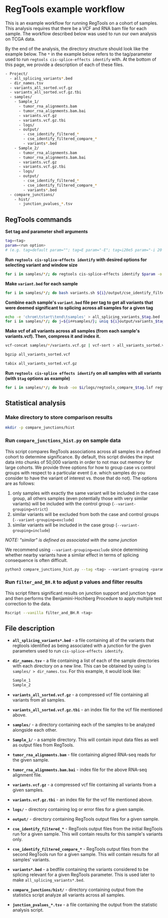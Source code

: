 # RegTools example workflow

This is an example workflow for running RegTools on a cohort of samples. This analysis requires that there be a VCF and RNA bam file for each sample. The workflow described below was used to run our own analysis on TCGA data.

By the end of the analysis, the directory structure should look like the example below. The `*` in the example below refers to the tag/parameter used to run `regtools cis-splice-effects identify` with. At the bottom of this page, we provide a description of each of these files.

```bash
- Project/
  - all_splicing_variants*.bed
  - dir_names.tsv
  - variants_all_sorted.vcf.gz
  - variants_all_sorted.vcf.gz.tbi
  - samples/
    - Sample_1/
      - tumor_rna_alignments.bam
      - tumor_rna_alignments.bam.bai
      - variants.vcf.gz
      - variants.vcf.gz.tbi
      - logs/
      - output/
        - cse_identify_filtered_*
        - cse_identify_filtered_compare_*
        - variants*.bed
    - Sample_2/
      - tumor_rna_alignments.bam
      - tumor_rna_alignments.bam.bai
      - variants.vcf.gz
      - variants.vcf.gz.tbi
      - logs/
      - output/
        - cse_identify_filtered_*
        - cse_identify_filtered_compare_*
        - variants*.bed
  - compare_junctions/
    - hist/
      - junction_pvalues_*.tsv
```

## RegTools commands

**Set tag and parameter shell arguments**

```bash
tag=<tag>
param=<run option>
# (e.g. tag=default param=""; tag=E param="-E"; tag=i20e5 param="-i 20 -e 5")
```

**Run `regtools cis-splice-effects identify` with desired options for selecting variant and window size**

```bash
for i in samples/*/; do regtools cis-splice-effects identify $param -o ${i}/output/cse_identify_filtered_$tag.tsv -j ${i}/output/cse_identify_filtered_$tag.bed -v ${i}/output/cse_identify_filtered_$tag.vcf ${i}/variants.per_gene.vep.vcf.gz ${i}/tumor_rna_alignments.bam /reference.fa reference.gtf; done
```

**Make `variant.bed` for each sample**

```bash
for i in samples/*/; do bash variants.sh ${i}/output/cse_identify_filtered_$tag.tsv ${i}/output/variants_$tag.bed; done
```

**Combine each sample's `variant.bed` file per tag to get all variants that were deemed significant to splicing across all samples for a given tag**

```bash
echo -e 'chrom\tstart\tend\tsamples' > all_splicing_variants_$tag.bed
for i in samples/*/; do j=${i##samples/}; uniq ${i}output/variants_$tag.bed | awk -v var=${j%%/} '{print $0 "\t" var}' >> all_splicing_variants_$tag.bed; done
```

**Make vcf of all variants across all samples (from each sample's variants.vcf). Then, compress it and index it.**

```bash
vcf-concat samples/*/variants.vcf.gz | vcf-sort > all_variants_sorted.vcf

bgzip all_variants_sorted.vcf

tabix all_variants_sorted.vcf.gz
```

**Run `regtools cis-splice effects identify` on all samples with all variants (with `$tag` options as example)**

```bash
for i in samples/*/; do bsub -oo $i/logs/regtools_compare_$tag.lsf regtools cis-splice-effects identify $param -o ${i}/output/cse_identify_filtered_compare_$tag.tsv -j ${i}/output/cse_identify_filtered_compare_$tag.bed -v ${i}/output/cse_identify_filtered_compare_$tag.vcf all_variants_sorted.vcf.gz ${i}/tumor_rna_alignments.bam reference.fa reference.gtf; done
```

## Statistical analysis

### Make directory to store comparison results

```bash
mkdir -p compare_junctions/hist
```

### Run `compare_junctions_hist.py` on sample data

This script compares RegTools associations across all samples in a defined cohort to determine significance. By default, this script divides the input data into chunks of 50,000 variants in order to not max out memory for large cohorts. We provide three options for how to group case vs control groups with respect to a particular event (i.e. which samples do you consider to have the variant of interest vs. those that do not). The options are as follows:

1) only samples with exactly the same variant will be included in the case group, all others samples (even potentially those with very similar variants) will be included with the control group (`--variant-grouping=strict`)
2) similar variants will be excluded from both the case and control groups (`--variant-grouping=exclude`)
3) similar variants will be included in the case group (`--variant-grouping=include`)

*NOTE: "similar" is defined as associated with the same junction*

We recommend using `--variant-grouping=exclude` since determining whether nearby variants have a similar effect in terms of splicing consequence is often difficult.

```bash
python3 compare_junctions_hist.py --tag <tag> --variant-grouping <parameter> 
```

### Run `filter_and_BH.R` to adjust p values and filter results

This script filters significant results on junction support and junction type and then performs the Benjamini-Hochberg Procedure to apply multiple test correction to the data.

```bash
Rscript --vanilla filter_and_BH.R <tag>
```

## File description

* **`all_splicing_variants*.bed`** - a file containing all of the variants that regtools identified as being associated with a junction for the given parameters used to run `cis-splice-effects identify`.
* **`dir_names.tsv`** - a file containing a list of each of the sample directories with each directory on a new line. This can be obtained by using `ls samples/ > dir_names.tsv`. For this example, it would look like:

  ```bash
  Sample_1
  Sample_2
  ```

* **`variants_all_sorted.vcf.gz`** - a compressed vcf file containing all variants from all samples.
* **`variants_all_sorted.vcf.gz.tbi`** - an index file for the vcf file mentioned above.
* **`samples/`** - a directory containing each of the samples to be analyzed alongside each other.
* **`Sample_1/`** - a sample directory. This will contain input data files as well as output files from RegTools.
* **`tumor_rna_alignments.bam`** - file containing aligned RNA-seq reads for the given sample.
* **`tumor_rna_alignments.bam.bai`** - index file for the above RNA-seq alignment file.
* **`variants.vcf.gz`** - a compressed vcf file containing all variants from a given samples.
* **`variants.vcf.gz.tbi`** - an index file for the vcf file mentioned above.
* **`logs/`** - directory containing log or error files for a given sample.
* **`output/`** - directory containing RegTools output files for a given sample.
* **`cse_identify_filtered_*`** - RegTools output files from the initial RegTools run for a given sample. This will contain results for this sample's variants only.
* **`cse_identify_filtered_compare_*`** - RegTools output files from the second RegTools run for a given sample. This will contain results for all samples' variants.
* **`variants*.bed`** - a bedfile containing the variants considered to be splicing relevant for a given RegTools parameter. This is used later to make `all_splicing_variants*.bed`.
* **`compare_junctions/hist/`** - directory containing output from the statistics script analyze all variants across all samples.
* **`junction_pvalues_*.tsv`** - a file containing the output from the statistic analysis script.
